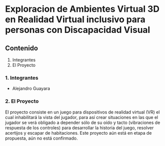 # Exploracion de Ambientes Virtual 3D en Realidad Virtual inclusivo para personas con Discapacidad Visual

## Contenido
1. Integrantes
2. El Proyecto

### 1. Integrantes
- Alejandro Guayara

### 2. El Proyecto
El proyecto consiste en un juego para dispositivos de realidad virtual (VR) el cual inhabilitará la vista del jugador, para así crear situaciones en las que el jugador se verá obligado a depender sólo de su oído y tacto (vibraciones de respuesta de los controles) para desarrollar la historia del juego, resolver acertijos y escapar de habitaciones. Este proyecto aún está en etapa de propuesta, aún no está confirmado.